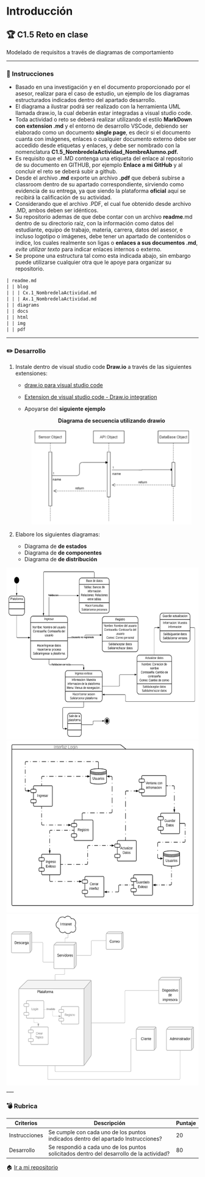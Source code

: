 # Introducción

## :trophy: C1.5 Reto en clase

Modelado de requisitos a través de diagramas de comportamiento

___

### :blue_book: Instrucciones

- Basado en una investigación y en el documento proporcionado por el asesor, realizar para el caso de estudio, un ejemplo de los diagramas estructurados indicados dentro del apartado desarrollo.   
- El diagrama a ilustrar podrá ser realizado con la herramienta UML llamada draw.io, la cual deberán estar integradas a visual studio code. 
- Toda actividad o reto se deberá realizar utilizando el estilo **MarkDown con extension .md** y el entorno de desarrollo VSCode, debiendo ser elaborado como un documento **single page**, es decir si el documento cuanta con imágenes, enlaces o cualquier documento externo debe ser accedido desde etiquetas y enlaces, y debe ser nombrado con la nomenclatura **C1.5_NombredelaActividad_NombreAlumno.pdf.**
- Es requisito que el .MD contenga una etiqueta del enlace al repositorio de su documento en GITHUB, por ejemplo **Enlace a mi GitHub** y al concluir el reto se deberá subir a github.
- Desde el archivo **.md** exporte un archivo **.pdf** que deberá subirse a classroom dentro de su apartado correspondiente, sirviendo como evidencia de su entrega, ya que siendo la plataforma **oficial** aquí se recibirá la calificación de su actividad.
- Considerando que el archivo .PDF, el cual fue obtenido desde archivo .MD, ambos deben ser idénticos.
- Su repositorio ademas de que debe contar con un archivo **readme**.md dentro de su directorio raíz, con la información como datos del estudiante, equipo de trabajo, materia, carrera, datos del asesor, e incluso logotipo o imágenes, debe tener un apartado de contenidos o indice, los cuales realmente son ligas o **enlaces a sus documentos .md**, _evite utilizar texto_ para indicar enlaces internos o externo.
- Se propone una estructura tal como esta indicada abajo, sin embargo puede utilizarse cualquier otra que le apoye para organizar su repositorio.

```
| readme.md
| | blog
| | | Cx.1_NombredelaActividad.md
| | | Ax.1_NombredelaActividad.md
| | diagrams
| | docs
| | html
| | img
| | pdf    
```

___

### :pencil2: Desarrollo

1. Instale dentro de visual studio code **Draw.io** a través de las siguientes extensiones:

   - [draw.io para visual studio code](https://marketplace.visualstudio.com/items?itemName=hediet.vscode-drawio)

   - [Extension de visual studio code - Draw.io integration](https://www.youtube.com/watch?v=Y47ZlxoDWNI)

   - Apoyarse del **siguiente ejemplo**
      
      <div align="center">
         <p> 
            <strong>Diagrama de secuencia utilizando drawio</strong>
         </p>
         <img alt="Clase_drawio" src="../Diagramas/DiagramaSecuencias.drawio.PNG" width=420 height=250>
      </div>
2. Elabore los siguientes diagramas:
   + Diagrama de **de estados**
   + Diagrama de **de componentes**
   + Diagrama de **de distribución**

<div align="center">
    <img alt="Clase_drawio" src="../Diagramas/Diagrama%20estados.png" width=800 height=450>
</div>
<div align="center">
    <img alt="Clase_drawio" src="../Diagramas/Diagrama%20componentes.png" width=800 height=450>
</div>
<div align="center">
    <img alt="Clase_drawio" src="../Diagramas/Diagrama%20distribucion.png" width=800 height=450>
</div>
___

### :bomb: Rubrica

| Criterios     | Descripción                                                                                  | Puntaje |
| ------------- | -------------------------------------------------------------------------------------------- | ------- |
| Instrucciones | Se cumple con cada uno de los puntos indicados dentro del apartado Instrucciones?            | 20 |
| Desarrollo    | Se respondió a cada uno de los puntos solicitados dentro del desarrollo de la actividad?     | 80      |

 
:house: [Ir a mi repositorio ](https://github.com/aris-dev/Analisis-Avanzado-de-Software)
